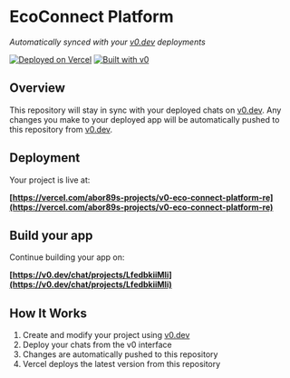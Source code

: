 # EcoConnect Platform

*Automatically synced with your [v0.dev](https://v0.dev) deployments*

[![Deployed on Vercel](https://img.shields.io/badge/Deployed%20on-Vercel-black?style=for-the-badge&logo=vercel)](https://vercel.com/abor89s-projects/v0-eco-connect-platform-re)
[![Built with v0](https://img.shields.io/badge/Built%20with-v0.dev-black?style=for-the-badge)](https://v0.dev/chat/projects/LfedbkiiMIi)

## Overview

This repository will stay in sync with your deployed chats on [v0.dev](https://v0.dev).
Any changes you make to your deployed app will be automatically pushed to this repository from [v0.dev](https://v0.dev).

## Deployment

Your project is live at:

**[https://vercel.com/abor89s-projects/v0-eco-connect-platform-re](https://vercel.com/abor89s-projects/v0-eco-connect-platform-re)**

## Build your app

Continue building your app on:

**[https://v0.dev/chat/projects/LfedbkiiMIi](https://v0.dev/chat/projects/LfedbkiiMIi)**

## How It Works

1. Create and modify your project using [v0.dev](https://v0.dev)
2. Deploy your chats from the v0 interface
3. Changes are automatically pushed to this repository
4. Vercel deploys the latest version from this repository